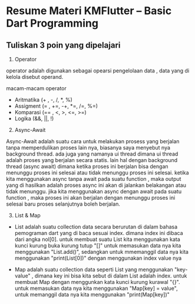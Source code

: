 # Resume Materi KMFlutter – Basic Dart Programming
## Tuliskan 3 poin yang dipelajari 

1. Operator

operator adalah digunakan sebagai opearsi pengelolaan data , data yang di kelola disebut operand.

macam-macam operator
- Aritmatika (+ , -, /, *, %)
- Assigment (= , +=, -+, *=, /=, %=)
- Komparasi (== , <, >, <=, >=)
- Logika (&&, ||, !)

2. Async-Await

Async-Await adalah suatu cara untuk melakukan prosess yang berjalan tanpa memperdulikan proses lain nya, biasanya saya menyebut nya background thread.
ada juga yang namanya ui thread dimana ui thread adalah proses yang berjalan secara statis.
lain hal dengan background thread (async await) dimana ketika proses ini berjalan bisa dengan menunggu proses ini selesai atau tidak menunggu proses ini selesai.
ketika kita menggunakan async tanpa await pada suatu function , maka output yang di hasilkan adalah proses async ini akan di jalankan belakangan atau tidak menunggu.
jika kita menggunakan async dengan await pada suatu function , maka proses ini akan berjalan dengan menunggu proses ini selesai baru proses selanjutnya boleh berjalan.


3. List & Map

- List adalah suatu collection data secara berurutan di dalam bahasa pemograman dart yang di baca sesuai index.
dimana index ini dibaca dari angka nol[0].
untuk membuat suatu List kita menggunakan kata kunci kurung buka kurung tutup "[]"
untuk memasukan data nya kita menggunakan "List.add()", sedangkan untuk mmemanggil data nya kita menggunakan "print(List[0])" dengan menggunakan index value nya

- Map adalah suatu collection data seperti List yang menggunakan "key-value" , dimana key ini bisa kita sebut di dalam List adalah index.
untuk membuat Map dengan menggunkan kata kunci kurung kurawal "{}".
untuk memasukan data nya kita menggunakan "Map[key] = value", 
untuk memanggil data nya kita menggunakan "print(Map[key])"

